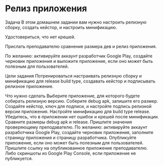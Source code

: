 # Релиз приложения
Задача
В этом домашнем задании вам нужно настроить релизную сборку, создать кейстор, и настроить минификацию.

Удостовериться, что нет крешей.

Прислать преподавателю сравнение размера дев и релиз приложения.

По желанию: активируйте аккаунт разработчик Google Play, создайте черновик приложения и выложите приложение, если оно может быть полезным для пользователей.



Цели задания
Потренироваться настраивать релизную сборку и минификацию для release build type, создавать кейстор и подписывать релизное приложение.



Что нужно сделать
Выберите приложение, для которого будете собирать релизную версию. Соберите debug apk, запишите его размер.
Создайте кейстор, ключ для подписи, и настройте подпись релизной версии приложения.
Настройте минификацию для build type release.
Убедитесь, что в приложении нет ошибок и крешей после минификации.
Сравните размеры debug apk и release. Пришлите значения проверяющему преподавателю.
По желанию: активируйте аккаунт разработчика Google Play, создайте черновик приложения, заполните страницу приложения и страницу разработчика. Опубликуйте приложение, если оно может быть полезным для пользователей. Пришлите ссылку на опубликованное приложение преподавателю. Либо скриншоты из Google Play Console, если приложение не публикуется.
